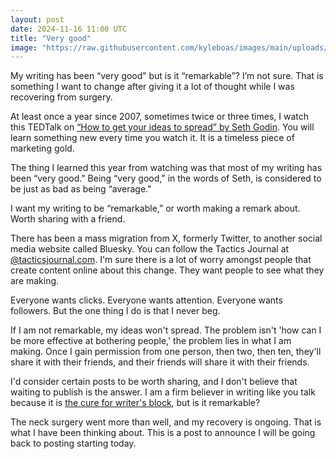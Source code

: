```yaml
---
layout: post
date: 2024-11-16 11:00 UTC
title: "Very good"
image: "https://raw.githubusercontent.com/kyleboas/images/main/uploads/2024/11/14/Image-14Nov2024_16:21:57.png"
---
```


My writing has been “very good” but is it “remarkable”? I’m not sure. That is something I want to change after giving it a lot of thought while I was recovering from surgery.

<!---more--->

At least once a year since 2007, sometimes twice or three times, I watch this TEDTalk on [“How to get your ideas to spread” by Seth Godin](https://youtu.be/xBIVlM435Zg?si=tFFfcfZr5G_8YYti). You will learn something new every time you watch it. It is a timeless piece of marketing gold.

The thing I learned this year from watching was that most of my writing has been “very good." Being “very good,” in the words of Seth, is considered to be just as bad as being “average."

I want my writing to be “remarkable,” or worth making a remark about. Worth sharing with a friend.

There has been a mass migration from X, formerly Twitter, to another social media website called Bluesky. You can follow the Tactics Journal at [@tacticsjournal.com](https://bsky.app/profile/tacticsjournal.com). I'm sure there is a lot of worry amongst people that create content online about this change. They want people to see what they are making.

Everyone wants clicks. Everyone wants attention. Everyone wants followers. But the one thing I do is that I never beg.

If I am not remarkable, my ideas won't spread. The problem isn't 'how can I be more effective at bothering people,' the problem lies in what I am making. Once I gain permission from one person, then two, then ten, they'll share it with their friends, and their friends will share it with their friends.

I'd consider certain posts to be worth sharing, and I don't believe that waiting to publish is the answer. I am a firm believer in writing like you talk because it is [the cure for writer's block](https://tacticsjournal.com/2024/08/09/writers-block-is-a-myth/), but is it remarkable?

The neck surgery went more than well, and my recovery is ongoing. That is what I have been thinking about. This is a post to announce I will be going back to posting starting today.